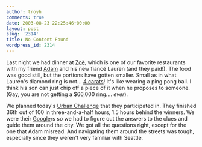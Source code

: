 ```yaml
---
author: troyh
comments: true
date: 2003-08-23 22:25:46+00:00
layout: post
slug: '2314'
title: No Content Found
wordpress_id: 2314
---
```


Last night we had dinner at [Zoë](http://seattle.citysearch.com/profile/11349390/), which is one of our favorite restaurants with my friend [Adam](http://www.talaris.com/html/company/management_team.html#Blum) and his new fiancé Lauren (and they paid!). The food was good still, but the portions have gotten smaller. Small as in what Lauren's diamond ring is not... [4 carats](http://www.bluenile.com/diamonds_details.asp?pid=LD00505936&item=0_4&filter_id=1&sec=&designer=ring&query=&page=1&sortby=ranking)! It's like wearing a ping pong ball. I think his son can just chip off a piece of it when he proposes to someone. (Gay, you are not getting a $66,000 ring.... _ever_).

We planned today's [Urban Challenge](http://www.urbanchallenge.com/seattle/) that they participated in. They finished 36th out of 100 in three-and-a-half hours, 1.5 hours behind the winners. We were their [Google](http://google.com)rs so we had to figure out the answers to the clues and guide them around the city. We got all the questions right, except for the one that Adam misread. And navigating them around the streets was tough, especially since they weren't very familiar with Seattle.
